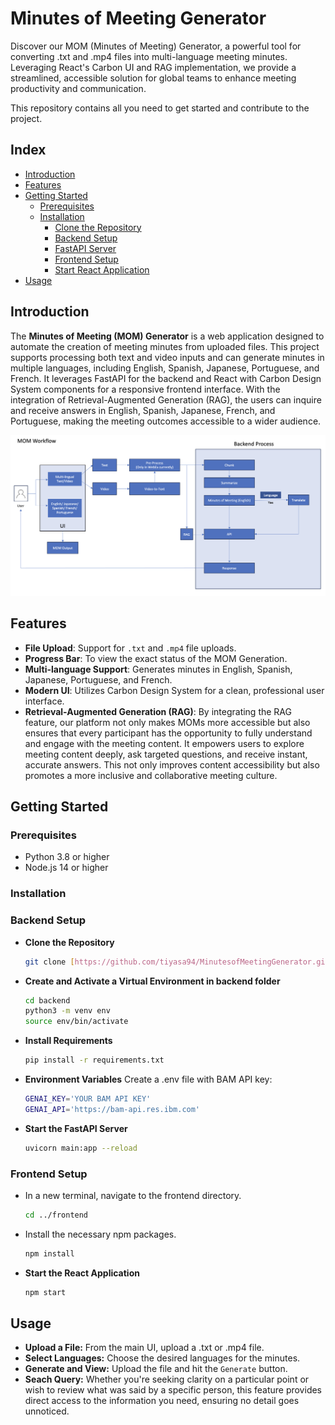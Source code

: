 # Minutes of Meeting Generator
Discover our MOM (Minutes of Meeting) Generator, a powerful tool for converting .txt and .mp4 files into multi-language meeting minutes. Leveraging React's Carbon UI and RAG implementation, we provide a streamlined, accessible solution for global teams to enhance meeting productivity and communication.

This repository contains all you need to get started and contribute to the project.

## Index

- [Introduction](#introduction)
- [Features](#features)
- [Getting Started](#getting-started)
   - [Prerequisites](#prerequisites)
   - [Installation](#installation)
      - [Clone the Repository](#clone-the-repository)
      - [Backend Setup](#backend-setup)
      - [FastAPI Server](#start-the-fastapi-server)
      - [Frontend Setup](#frontend-setup)
      - [Start React Application](#start-the-react-application)
- [Usage](#usage)




## Introduction

The **Minutes of Meeting (MOM) Generator** is a web application designed to automate the creation of meeting minutes from uploaded files. This project supports processing both text and video inputs and can generate minutes in multiple languages, including English, Spanish, Japanese, Portuguese, and French. It leverages FastAPI for the backend and React with Carbon Design System components for a responsive frontend interface. With the integration of Retrieval-Augmented Generation (RAG), the users can inquire and receive answers in English, Spanish, Japanese, French, and Portuguese, making the meeting outcomes accessible to a wider audience.

![MOM Workflow](MOM%20Workflow.png)


## Features

- **File Upload**: Support for `.txt` and `.mp4` file uploads.
- **Progress Bar**: To view the exact status of the MOM Generation.
- **Multi-language Support**: Generates minutes in English, Spanish, Japanese, Portuguese, and French.
- **Modern UI**: Utilizes Carbon Design System for a clean, professional user interface.
- **Retrieval-Augmented Generation (RAG)**: By integrating the RAG feature, our platform not only makes MOMs more accessible but also ensures that every participant has the opportunity to fully understand and engage with the meeting content. It empowers users to explore meeting content deeply, ask targeted questions, and receive instant, accurate answers. This not only improves content accessibility but also promotes a more inclusive and collaborative meeting culture. 

## Getting Started

### Prerequisites

- Python 3.8 or higher
- Node.js 14 or higher

### Installation

### **Backend Setup**
- **Clone the Repository**
   ```sh
   git clone [https://github.com/tiyasa94/MinutesofMeetingGenerator.git]
   ```
   
- **Create and Activate a Virtual Environment in backend folder**
    ```sh
    cd backend
    python3 -m venv env
    source env/bin/activate
    ```
    
- **Install Requirements**
    ```sh
    pip install -r requirements.txt
    ```
        
- **Environment Variables**
  Create a .env file with BAM API key:
  ```sh
  GENAI_KEY='YOUR BAM API KEY'
  GENAI_API='https://bam-api.res.ibm.com'
  ```

- **Start the FastAPI Server**

   ```sh
   uvicorn main:app --reload
   ```

### **Frontend Setup**

- In a new terminal, navigate to the frontend directory.

  ```sh
  cd ../frontend
  ```
  
- Install the necessary npm packages.

  ```sh
  npm install
  ```
  
- **Start the React Application**
   ```sh
   npm start
   ```

## Usage
- **Upload a File:** From the main UI, upload a .txt or .mp4 file.
- **Select Languages:** Choose the desired languages for the minutes.
- **Generate and View:** Upload the file and hit the `Generate` button.
- **Seach Query:** Whether you're seeking clarity on a particular point or wish to review what was said by a specific person, this feature provides direct access to the information you need, ensuring no detail goes unnoticed.
